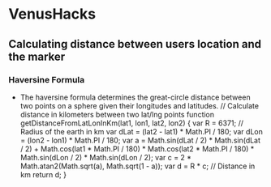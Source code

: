 # VenusHacks

## Calculating distance between users location and the marker 
### Haversine Formula
- The haversine formula determines the great-circle distance between two points on a sphere given their longitudes and latitudes. 
 // Calculate distance in kilometers between two lat/lng points
        function getDistanceFromLatLonInKm(lat1, lon1, lat2, lon2) {
            var R = 6371; // Radius of the earth in km
            var dLat = (lat2 - lat1) * Math.PI / 180;
            var dLon = (lon2 - lon1) * Math.PI / 180;
            var a =
                Math.sin(dLat / 2) * Math.sin(dLat / 2) +
                Math.cos(lat1 * Math.PI / 180) * Math.cos(lat2 * Math.PI / 180) *
                Math.sin(dLon / 2) * Math.sin(dLon / 2);
            var c = 2 * Math.atan2(Math.sqrt(a), Math.sqrt(1 - a));
            var d = R * c; // Distance in km
            return d;
        }
        